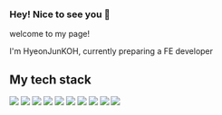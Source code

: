 ### Hey! Nice to see you 👋
<!--
**HyeonJunKOH/HyeonJunKOH** is a ✨ _special_ ✨ repository because its `README.md` (this file) appears on your GitHub profile.

Here are some ideas to get you started:

- 🔭 I’m currently working on ...
- 🌱 I’m currently learning ...
- 👯 I’m looking to collaborate on ...
- 🤔 I’m looking for help with ...
- 💬 Ask me about ...
- 📫 How to reach me: ...
- 😄 Pronouns: ...
- ⚡ Fun fact: ...
-->
<p>welcome to my page!</p>
<p>I'm HyeonJunKOH, currently preparing a FE developer</p>


<h2>My tech stack</h2>
<span><img src="https://img.shields.io/badge/Javascript-F05138?style=flat-square&logo=Javascript&logoColor=white"/></span>
<span><img src="https://img.shields.io/badge/HTML-F7DF1E?style=flat-square&logo=HTML5&logoColor=white"/></span>
<span><img src="https://img.shields.io/badge/CSS-1572B6?style=flat-square&logo=CSS3&logoColor=white"/></span>
<span><img src="https://img.shields.io/badge/Jquery-06B6D4?style=flat-square&logo=Jquery&logoColor=white"/></span>
<span><img src="https://img.shields.io/badge/Vue.js-154881?style=flat-square&logo=Vue.js&logoColor=white"/></span>
<span><img src="https://img.shields.io/badge/Oracle-00B265?style=flat-square&logo=Oracle&logoColor=white"/></span>
<span><img src="https://img.shields.io/badge/Java-1BA0D7?style=flat-square&logo=JAVA&logoColor=white"/></span>
<span><img src="https://img.shields.io/badge/GitHub-C3002F?style=flat-square&logo=GitHub&logoColor=white"/></span>
<span><img src="https://img.shields.io/badge/Spring-6DB33F?style=flat-square&logo=Spring&logoColor=white"/></span>
<span><img src="https://img.shields.io/badge/SpringBoot-6DB33F?style=flat-square&logo=SpringBoot&logoColor=white"/></span>
